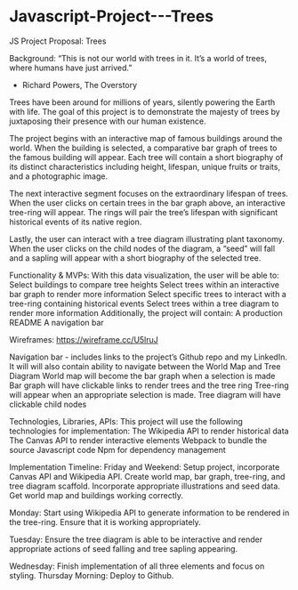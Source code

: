 # Javascript-Project---Trees

JS Project Proposal: Trees

Background: 
“This is not our world with trees in it. It’s a world of trees, where humans have just arrived.” 
- Richard Powers, The Overstory

Trees have been around for millions of years, silently powering the Earth with life. The goal of this project is to demonstrate the majesty of trees by juxtaposing their presence with our human existence. 

The project begins with an interactive map of famous buildings around the world. When the building is selected, a comparative bar graph of trees to the famous building will appear. Each tree will contain a short biography of its distinct characteristics including height, lifespan, unique fruits or traits, and a photographic image. 

The next interactive segment focuses on the extraordinary lifespan of trees. When the user clicks on certain trees in the bar graph above, an interactive tree-ring will appear. The rings will pair the tree’s lifespan with significant historical events of its native region. 

Lastly, the user can interact with a tree diagram illustrating plant taxonomy. When the user clicks on the child nodes of the diagram, a “seed” will fall and a sapling will appear with a short biography of the selected tree. 

Functionality & MVPs: 
With this data visualization, the user will be able to:
Select buildings to compare tree heights 
Select trees within an interactive bar graph to render more information 
Select specific trees to interact with a tree-ring containing historical events 
Select trees within a tree diagram to render more information
Additionally, the project will contain: 
A production README
A navigation bar

Wireframes: 
https://wireframe.cc/U5lruJ

Navigation bar - includes links to the project’s Github repo and my LinkedIn. It will will also contain ability to navigate between the World Map and Tree Diagram
World map will become the bar graph when a selection is made 
Bar graph will have clickable links to render trees and the tree ring
Tree-ring will appear when an appropriate selection is made. 
Tree diagram will have clickable child nodes


Technologies, Libraries, APIs:
This project will use the following technologies for implementation: 
The Wikipedia API to render historical data 
The Canvas API to render interactive elements
Webpack to bundle the source Javascript code 
Npm for dependency management 

Implementation Timeline: 
Friday and Weekend: Setup project, incorporate Canvas API and Wikipedia API. Create world map, bar graph, tree-ring, and tree diagram scaffold. Incorporate appropriate illustrations and seed data. Get world map and buildings working correctly.

Monday: Start using Wikipedia API to generate information to be rendered in the tree-ring. Ensure that it is working appropriately. 

Tuesday: Ensure the tree diagram is able to be interactive and render appropriate actions of seed falling and tree sapling appearing.

Wednesday: Finish implementation of all three elements and focus on styling. 
Thursday Morning: Deploy to Github. 
